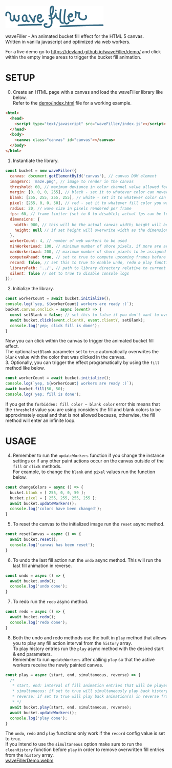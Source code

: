 ![image](waveFiller.png)

waveFiller - An animated bucket fill effect for the HTML 5 canvas.  
Written in vanilla javascript and optimized via web workers.  

For a live demo go to https://devland.github.io/waveFiller/demo/ and click within the empty image areas to trigger the bucket fill animation.  

# SETUP

0. Create an HTML page with a canvas and load the waveFiller library like below.  
Refer to the [demo/index.html](demo/index.html) file for a working example.  
```html
<html>
  <head>
    <script type="text/javascript" src="waveFiller/index.js"></script>
  </head>
  <body>
    <canvas class="canvas" id="canvas"></canvas>
  </body>
</html>
```
1. Instantiate the library.  
```javascript
const bucket = new waveFiller({
  canvas: document.getElementById('canvas'), // canvas DOM element
  imageSrc: 'maze.png', // image to render in the canvas
  threshold: 60, // maximum deviance in color channel value allowed for a pixel to be considered blank
  margin: [0, 0, 0, 255], // black - set it to whatever color can never be filled in the image
  blank: [255, 255, 255, 255], // white - set it to whatever color can be filled in the image
  pixel: [255, 0, 0, 50], // red - set it to whatever fill color you want as RGBA
  radius: 20, // wave size in pixels rendered per frame
  fps: 60, // frame limiter (set to 0 to disable); actual fps can be lower depending on your CPU
  dimensions: {
    width: 900, // this will be the actual canvas width; height will be calculated relative to this width
    height: null // if set height will overwrite width as the dimension for resize reference; width will be calculated relative to this height
  },
  workerCount: 4, // number of web workers to be used
  minWorkerLoad: 100, // minimum number of shore pixels, if more are available, to be assigned to a web worker
  maxWorkerLoad: 200, // maximum number of shore pixels to be assigned to a worker (set to 0 to disable)
  computeAhead: true, // set to true to compute upcoming frames before current frame is done for faster overall rendering; warning: wave is no longer an advancing circle when filling large areas
  record: false, // set this to true to enable undo, redo & play functionality
  libraryPath: '../', // path to library directory relative to current context
  silent: false // set to true to disable console logs
});
```
2. Initialize the library.  
```javascript
const workerCount = await bucket.initialize();
console.log(`yep, ${workerCount} workers are ready :)`);
bucket.canvas.onclick = async (event) => {
  const setBlank = false; // set this to false if you don't want to overwrite the current blank color with the one that was clicked within the canvas
  await bucket.click(event.clientX, event.clientY, setBlank);
  console.log('yep; click fill is done');
}
```
Now you can click within the canvas to trigger the animated bucket fill effect.  
The optional `setBlank` parameter set to `true` automatically overwrites the `blank` value with the color that was clicked in the canvas.  
3. Optionally, you can trigger the effect programatically by using the `fill` method like below.  
```javascript
const workerCount = await bucket.initialize();
console.log(`yep, ${workerCount} workers are ready :)`);
await bucket.fill(50, 50);
console.log('yep; fill is done');
```
If you get the `forbidden: fill color ~ blank color` error this means that the `threshold` value you are using considers the fill and blank colors to be approximately equal and that is not allowed because, otherwise, the fill method will enter an infinite loop.  
# USAGE
4. Remember to run the `updateWorkers` function if you change the instance settings or if any other paint actions occur on the canvas outside of the `fill` or `click` methods.  
For example, to change the `blank` and `pixel` values run the function below.  
```javascript
const changeColors = async () => {
  bucket.blank = [ 255, 0, 0, 50 ];
  bucket.pixel = [ 255, 255, 255, 255 ];
  await bucket.updateWorkers();
  console.log('colors have been changed');
}
```
5. To reset the canvas to the initialized image run the `reset` async method.
```javascript
const resetCanvas = async () => {
  await bucket.reset();
  console.log('canvas has been reset');
}
```
6. To undo the last fill action run the `undo` async method. This will run the last fill animation in reverse.
```javascript
const undo = async () => {
  await bucket.undo();
  console.log('undo done');
}
```
7. To redo run the `redo` async method.
```javascript
const redo = async () => {
  await bucket.redo();
  console.log('redo done');
}
```
8. Both the undo and redo methods use the built in `play` method that allows you to play any fill action interval from the `history` array.  
To play history entries run the `play` async method with the desired start & end parameters.  
Remember to run `updateWorkers` after calling `play` so that the active workers receive the newly painted canvas.
```javascript
const play = async (start, end, simultaneous, reverse) => {
  /* 
   * start, end: interval of fill animation entries that will be played back;
   * simultaneous: if set to true will simultaneously play back history entries;
   * reverse: if set to true will play back animation(s) in reverse frame order;
   * */
  await bucket.play(start, end, simultaneous, reverse);
  await bucket.updateWorkers();
  console.log('play done');
}
```
The `undo`, `redo` and `play` functions only work if the `record` config value is set to `true`.  
If you intend to use the `simultaneous` option make sure to run the `cleanHistory` function before `play` in order to remove overwritten fill entries from the `history` array.  
[waveFillerDemo.webm](https://github.com/user-attachments/assets/1666c09d-dfda-4dfa-9921-8989713baf24)
